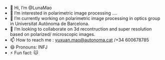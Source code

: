 - 👋 Hi, I’m @LunaMao
- 👀 I’m interested in polarimetric image processing ....
- 🌱 I’m currently working on polarimetric image processing in optics group in Universitat Autònoma de Barcelona.
- 💞️ I’m looking to collaborate on 3d recontruction and super resolution based on polarized/ microscopic images.
- 📫 How to reach me : yuxuan.mao@autonoma.cat /+34 600678785
- 😄 Pronouns: INFJ 
- ⚡ Fun fact: 🐱

<!---
LunaMao/LunaMao is a ✨ special ✨ repository because its `README.md` (this file) appears on your GitHub profile.
You can click the Preview link to take a look at your changes.
--->

